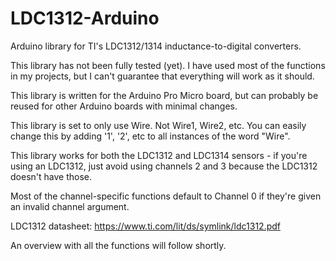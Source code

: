 # LDC1312-Arduino
Arduino library for TI's LDC1312/1314 inductance-to-digital converters.

This library has not been fully tested (yet). I have used most of the functions in my projects, but I can't guarantee that everything will work as it should.

This library is written for the Arduino Pro Micro board, but can probably be reused for other Arduino boards with minimal changes.

This library is set to only use Wire. Not Wire1, Wire2, etc. You can easily change this by adding '1', '2', etc to all instances of the word "Wire".

This library works for both the LDC1312 and LDC1314 sensors - if you're using an LDC1312, just avoid using channels 2 and 3 because the LDC1312 doesn't have those.

Most of the channel-specific functions default to Channel 0 if they're given an invalid channel argument.

LDC1312 datasheet: https://www.ti.com/lit/ds/symlink/ldc1312.pdf

An overview with all the functions will follow shortly.
